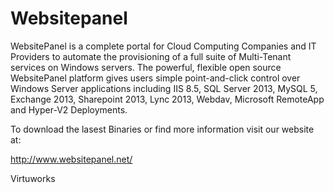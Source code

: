 # Websitepanel

WebsitePanel is a complete portal for Cloud Computing Companies and IT Providers to automate the provisioning of a full suite of Multi-Tenant services on Windows servers. The powerful, flexible open source WebsitePanel platform gives users simple point-and-click control over Windows Server applications including IIS 8.5, SQL Server 2013, MySQL 5, Exchange 2013, Sharepoint 2013, Lync 2013, Webdav, Microsoft RemoteApp and Hyper-V2 Deployments.

To download the lasest Binaries or find more information visit our website at: 

http://www.websitepanel.net/

Virtuworks
